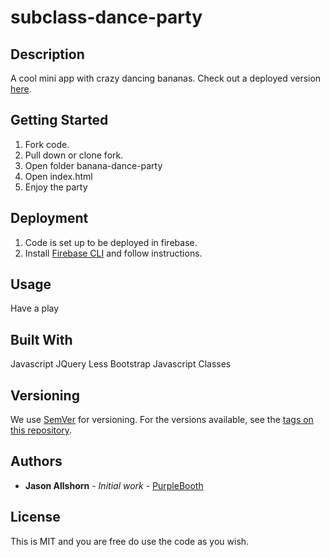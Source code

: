 # subclass-dance-party

## Description

A cool mini app with crazy dancing bananas. Check out a deployed version [here](https://dance-party-5e5f3.firebaseapp.com/). 


## Getting Started

1) Fork code. 
2) Pull down or clone fork.
3) Open folder banana-dance-party
4) Open index.html
5) Enjoy the party

## Deployment

1) Code is set up to be deployed in firebase. 
2) Install [Firebase CLI](https://firebase.google.com/docs/cli/) and follow instructions. 


## Usage

Have a play

## Built With

Javascript 
JQuery
Less
Bootstrap
Javascript Classes

## Versioning

We use [SemVer](http://semver.org/) for versioning. For the versions available, see the [tags on this repository](https://github.com/your/project/tags). 

## Authors

* **Jason Allshorn** - *Initial work* - [PurpleBooth](https://github.com/Supertopoz)

## License

This is MIT and you are free do use the code as you wish. 


